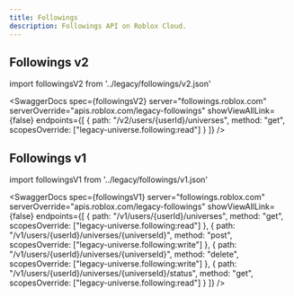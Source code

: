 ```yaml
---
title: Followings
description: Followings API on Roblox Cloud.
---
```


## Followings v2

import followingsV2 from '../legacy/followings/v2.json'

<SwaggerDocs
spec={followingsV2}
server="followings.roblox.com"
serverOverride="apis.roblox.com/legacy-followings"
showViewAllLink={false}
endpoints={[
{ path: "/v2/users/{userId}/universes", method: "get", scopesOverride: ["legacy-universe.following:read"] }
]}
/>

## Followings v1

import followingsV1 from '../legacy/followings/v1.json'

<SwaggerDocs
spec={followingsV1}
server="followings.roblox.com"
serverOverride="apis.roblox.com/legacy-followings"
showViewAllLink={false}
endpoints={[
{ path: "/v1/users/{userId}/universes", method: "get", scopesOverride: ["legacy-universe.following:read"] },
{ path: "/v1/users/{userId}/universes/{universeId}", method: "post", scopesOverride: ["legacy-universe.following:write"] },
{ path: "/v1/users/{userId}/universes/{universeId}", method: "delete", scopesOverride: ["legacy-universe.following:write"] },
{ path: "/v1/users/{userId}/universes/{universeId}/status", method: "get", scopesOverride: ["legacy-universe.following:read"] }
]}
/>
